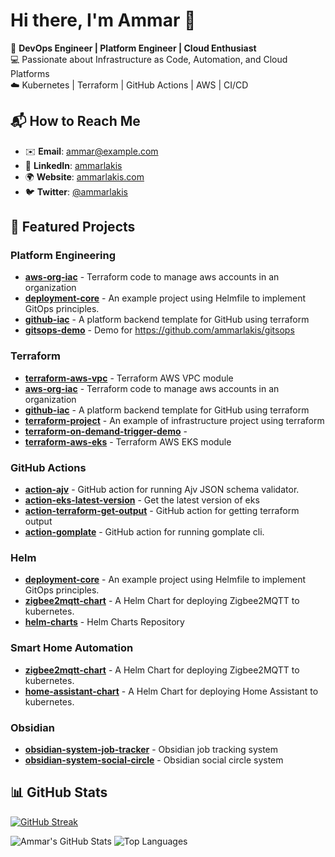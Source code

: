 # Hi there, I'm Ammar 👋

🚀 **DevOps Engineer | Platform Engineer | Cloud Enthusiast**  
💻 Passionate about Infrastructure as Code, Automation, and Cloud Platforms  
☁️ Kubernetes | Terraform | GitHub Actions | AWS | CI/CD  

## 📬 How to Reach Me

- ✉️ **Email**: ammar@example.com
- 💼 **LinkedIn**: [ammarlakis](https://www.linkedin.com/in/ammarlakis/)
- 🌍 **Website**: [ammarlakis.com](https://ammarlakis.com)
- 🐦 **Twitter**: [@ammarlakis](https://twitter.com/ammarlakis)

## 🚀 Featured Projects

### Platform Engineering
- **[aws-org-iac](https://github.com/ammarlakis/aws-org-iac)** - Terraform code to manage aws accounts in an organization
- **[deployment-core](https://github.com/ammarlakis/deployment-core)** - An example project using Helmfile to implement GitOps principles.
- **[github-iac](https://github.com/ammarlakis/github-iac)** - A platform backend template for GitHub using terraform
- **[gitsops-demo](https://github.com/ammarlakis/gitsops-demo)** - Demo for https://github.com/ammarlakis/gitsops

### Terraform
- **[terraform-aws-vpc](https://github.com/ammarlakis/terraform-aws-vpc)** - Terraform AWS VPC module
- **[aws-org-iac](https://github.com/ammarlakis/aws-org-iac)** - Terraform code to manage aws accounts in an organization
- **[github-iac](https://github.com/ammarlakis/github-iac)** - A platform backend template for GitHub using terraform
- **[terraform-project](https://github.com/ammarlakis/terraform-project)** - An example of infrastructure project using terraform
- **[terraform-on-demand-trigger-demo](https://github.com/ammarlakis/terraform-on-demand-trigger-demo)** - <no value>
- **[terraform-aws-eks](https://github.com/ammarlakis/terraform-aws-eks)** - Terraform AWS EKS module

### GitHub Actions
- **[action-ajv](https://github.com/ammarlakis/action-ajv)** - GitHub action for running Ajv JSON schema validator.
- **[action-eks-latest-version](https://github.com/ammarlakis/action-eks-latest-version)** - Get the latest version of eks
- **[action-terraform-get-output](https://github.com/ammarlakis/action-terraform-get-output)** - GitHub action for getting terraform output
- **[action-gomplate](https://github.com/ammarlakis/action-gomplate)** - GitHub action for running gomplate cli.

### Helm
- **[deployment-core](https://github.com/ammarlakis/deployment-core)** - An example project using Helmfile to implement GitOps principles.
- **[zigbee2mqtt-chart](https://github.com/ammarlakis/zigbee2mqtt-chart)** - A Helm Chart for deploying Zigbee2MQTT to kubernetes.
- **[helm-charts](https://github.com/ammarlakis/helm-charts)** - Helm Charts Repository

### Smart Home Automation
- **[zigbee2mqtt-chart](https://github.com/ammarlakis/zigbee2mqtt-chart)** - A Helm Chart for deploying Zigbee2MQTT to kubernetes.
- **[home-assistant-chart](https://github.com/ammarlakis/home-assistant-chart)** - A Helm Chart for deploying Home Assistant to kubernetes.

### Obsidian
- **[obsidian-system-job-tracker](https://github.com/ammarlakis/obsidian-system-job-tracker)** - Obsidian job tracking system
- **[obsidian-system-social-circle](https://github.com/ammarlakis/obsidian-system-social-circle)** - Obsidian social circle system


## 📊 GitHub Stats

[![GitHub Streak](https://github-readme-streak-stats.herokuapp.com/?user=ammarlakis&theme=radical&card_width=600px)](https://git.io/streak-stats)

![Ammar's GitHub Stats](https://github-readme-stats.vercel.app/api?username=ammarlakis&layout=compact&theme=radical&card_width=300px&card_height=250px&hide_title=true&hide_rank=true)  ![Top Languages](https://github-readme-stats.vercel.app/api/top-langs/?username=ammarlakis&layout=compact&theme=radical&card_width=300px&card_height=250px)







